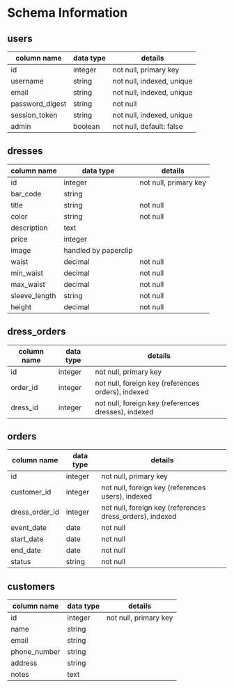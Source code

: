 # Schema Information

## users
column name     | data type | details
----------------|-----------|-----------------------
id              | integer   | not null, primary key
username        | string    | not null, indexed, unique
email           | string    | not null, indexed, unique
password_digest | string    | not null
session_token   | string    | not null, indexed, unique
admin           | boolean   | not null, default: false

## dresses
column name | data type | details
------------|-----------|-----------------------
id          | integer   | not null, primary key
bar_code    | string    |
title       | string    | not null
color       | string    | not null
description | text      |
price       | integer   |
image       | handled by paperclip |
waist       | decimal   | not null
min_waist   | decimal   | not null
max_waist   | decimal   | not null
sleeve_length | string  | not null
height      | decimal   | not null

## dress_orders
column name    | data type | details
---------------|-----------|-----------------------
id             | integer   | not null, primary key
order_id       | integer   | not null, foreign key (references orders), indexed
dress_id       | integer   | not null, foreign key (references dresses), indexed

## orders
column name    | data type | details
---------------|-----------|-----------------------
id             | integer   | not null, primary key
customer_id    | integer   | not null, foreign key (references users), indexed
dress_order_id | integer   | not null, foreign key (references dress_orders), indexed
event_date     | date      | not null
start_date     | date      | not null
end_date       | date      | not null
status         | string    | not null

## customers
column name     | data type | details
----------------|-----------|-----------------------
id              | integer   | not null, primary key
name            | string    |
email           | string    |
phone_number    | string    |
address         | string    |
notes           | text      |
